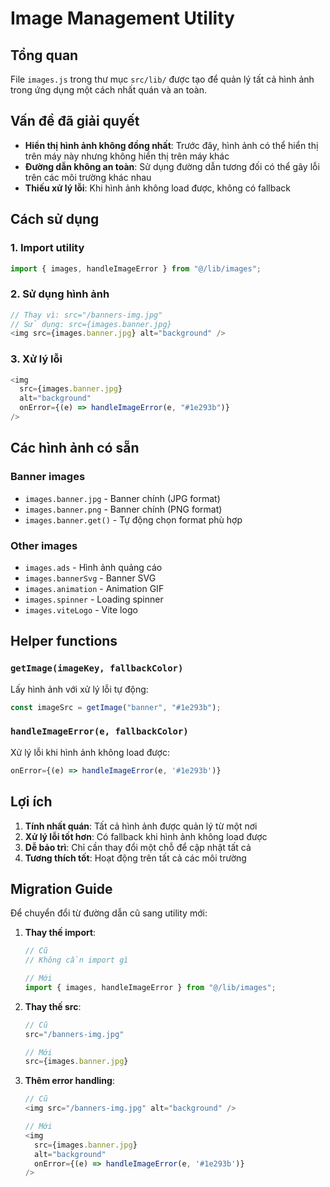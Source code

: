 # Image Management Utility

## Tổng quan

File `images.js` trong thư mục `src/lib/` được tạo để quản lý tất cả hình ảnh trong ứng dụng một cách nhất quán và an toàn.

## Vấn đề đã giải quyết

- **Hiển thị hình ảnh không đồng nhất**: Trước đây, hình ảnh có thể hiển thị trên máy này nhưng không hiển thị trên máy khác
- **Đường dẫn không an toàn**: Sử dụng đường dẫn tương đối có thể gây lỗi trên các môi trường khác nhau
- **Thiếu xử lý lỗi**: Khi hình ảnh không load được, không có fallback

## Cách sử dụng

### 1. Import utility

```javascript
import { images, handleImageError } from "@/lib/images";
```

### 2. Sử dụng hình ảnh

```javascript
// Thay vì: src="/banners-img.jpg"
// Sử dụng: src={images.banner.jpg}
<img src={images.banner.jpg} alt="background" />
```

### 3. Xử lý lỗi

```javascript
<img
  src={images.banner.jpg}
  alt="background"
  onError={(e) => handleImageError(e, "#1e293b")}
/>
```

## Các hình ảnh có sẵn

### Banner images

- `images.banner.jpg` - Banner chính (JPG format)
- `images.banner.png` - Banner chính (PNG format)
- `images.banner.get()` - Tự động chọn format phù hợp

### Other images

- `images.ads` - Hình ảnh quảng cáo
- `images.bannerSvg` - Banner SVG
- `images.animation` - Animation GIF
- `images.spinner` - Loading spinner
- `images.viteLogo` - Vite logo

## Helper functions

### `getImage(imageKey, fallbackColor)`

Lấy hình ảnh với xử lý lỗi tự động:

```javascript
const imageSrc = getImage("banner", "#1e293b");
```

### `handleImageError(e, fallbackColor)`

Xử lý lỗi khi hình ảnh không load được:

```javascript
onError={(e) => handleImageError(e, '#1e293b')}
```

## Lợi ích

1. **Tính nhất quán**: Tất cả hình ảnh được quản lý từ một nơi
2. **Xử lý lỗi tốt hơn**: Có fallback khi hình ảnh không load được
3. **Dễ bảo trì**: Chỉ cần thay đổi một chỗ để cập nhật tất cả
4. **Tương thích tốt**: Hoạt động trên tất cả các môi trường

## Migration Guide

Để chuyển đổi từ đường dẫn cũ sang utility mới:

1. **Thay thế import**:

   ```javascript
   // Cũ
   // Không cần import gì

   // Mới
   import { images, handleImageError } from "@/lib/images";
   ```

2. **Thay thế src**:

   ```javascript
   // Cũ
   src="/banners-img.jpg"

   // Mới
   src={images.banner.jpg}
   ```

3. **Thêm error handling**:

   ```javascript
   // Cũ
   <img src="/banners-img.jpg" alt="background" />

   // Mới
   <img
     src={images.banner.jpg}
     alt="background"
     onError={(e) => handleImageError(e, '#1e293b')}
   />
   ```
